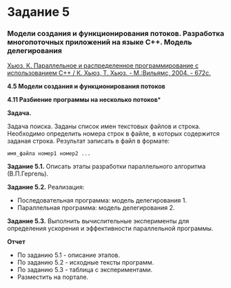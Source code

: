 # Задание 5

### Модели создания и функционирования потоков. Разработка многопоточных приложений на языке С++. Модель делегирования

[Хьюз, К. Параллельное и распределенное программирование с использованием С++ / К. Хьюз, Т. Хьюз. - М.:Вильямс, 2004. - 672с.](https://github.com/IBetULookGood/bsu/blob/master/Parallel%20Systems%20(%D0%A0%D0%B0%D1%81%D0%BF%D1%80%D0%B5%D0%B4%D0%B5%D0%BB%D0%B5%D0%BD%D0%BD%D1%8B%D0%B5%20%D0%B8%20%D0%BF%D0%B0%D1%80%D0%B0%D0%BB%D0%BB%D0%B5%D0%BB%D1%8C%D0%BD%D1%8B%D0%B5%20%D1%81%D0%B8%D1%81%D1%82%D0%B5%D0%BC%D1%8B)%20%E2%80%94%20%D0%BA%D0%BE%D0%BF%D0%B8%D1%8F/lab_5/theory.djvu)

__4.5 Модели создания и функционирования потоков__

__4.11 Разбиение программы на несколько потоков__*

__Задача.__ 

Задача поиска. Заданы список имен текстовых файлов и строка. Необходимо определить номера строк в файле, в которых содержится заданая строка. Результат записать в файл в формате:
    
    имя_файла номер1 номер2 ...

__Задание 5.1.__ Описать этапы разработки параллельного алгоритма (В.П.Гергель).

__Задание 5.2.__ Реализация:
+ Последовательная программа: модель делегирования 1.
+ Параллельная программа: модель делегирования 2.

__Задание 5.3.__ Выполнить вычислительные эксперименты для определения ускорения и эффективности параллельной программы.

__Отчет__

+ По заданию 5.1 - описание этапов.
+ По заданию 5.2 - исходные тексты программ.
+ По заданию 5.3 - таблица с экспериментами.
+ Разместить на портале.
